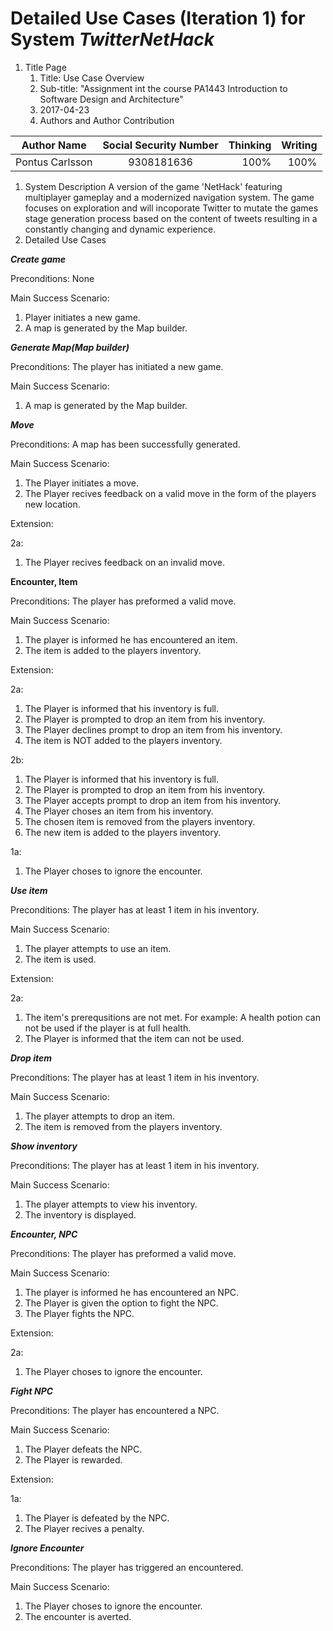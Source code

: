 # Detailed Use Cases (Iteration 1) for System _TwitterNetHack_
1. Title Page
    1. Title: Use Case Overview
    1. Sub-title: "Assignment int the course PA1443 Introduction to Software Design and Architecture"
    1. 2017-04-23
    1. Authors and Author Contribution

| Author Name   | Social Security Number| Thinking  |Writing  |
| ------------- |:-------------:| -----:|-----:|
| Pontus Carlsson  | 9308181636 | 100% |100% |

1. System Description
A version of the game 'NetHack' featuring multiplayer gameplay and a modernized navigation system. The game focuses on exploration and will incoporate Twitter to mutate the games stage generation process based on the content of tweets resulting in a constantly changing and  dynamic experience.
1. Detailed Use Cases

___Create game___

Preconditions: None

Main Success Scenario: 
  1. Player initiates a new game.
  1. A map is generated by the Map builder.
  
___Generate Map(Map builder)___

Preconditions: The player has initiated a new game. 

Main Success Scenario: 
  1. A map is generated by the Map builder.

___Move___

Preconditions: A map has been successfully generated. 

Main Success Scenario: 
  1. The Player initiates a move.
  1. The Player recives feedback on a valid move in the form of the players new location.

Extension:

2a:
1. The Player recives feedback on an invalid move.

__Encounter, Item__

Preconditions: The player has preformed a valid move.

Main Success Scenario: 
1. The player is informed he has encountered an item.
1. The item is added to the players inventory.

Extension:

2a:
1. The Player is informed that his inventory is full.
1. The Player is prompted to drop an item from his inventory.
1. The Player declines prompt to drop an item from his inventory.
1. The item is NOT added to the players inventory.

2b:
1. The Player is informed that his inventory is full.
1. The Player is prompted to drop an item from his inventory.
1. The Player accepts prompt to drop an item from his inventory.
1. The Player choses an item from his inventory.
1. The chosen item is removed from the players inventory.
1. The new item is added to the players inventory.

1a:
1. The Player choses to ignore the encounter.

___Use item___

Preconditions: The player has at least 1 item in his inventory.

Main Success Scenario: 
1. The player attempts to use an item.
1. The item is used.

Extension:

2a:
1. The item's prerequsitions are not met. For example: A health potion can not be used if the player is at full health.
1. The Player is informed that the item can not be used.

___Drop item___

Preconditions: The player has at least 1 item in his inventory.

Main Success Scenario: 
1. The player attempts to drop an item.
1. The item is removed from the players inventory.

___Show inventory___

Preconditions: The player has at least 1 item in his inventory.

Main Success Scenario: 
1. The player attempts to view his inventory.
1. The inventory is displayed.

___Encounter, NPC___

Preconditions: The player has preformed a valid move.

Main Success Scenario: 
1. The player is informed he has encountered an NPC.
1. The Player is given the option to fight the NPC.
1. The Player fights the NPC.

Extension:

2a:
1. The Player choses to ignore the encounter.

___Fight NPC___

Preconditions: The player has encountered a NPC.

Main Success Scenario: 
1. The Player defeats the NPC.
1. The Player is rewarded.

Extension:

1a:
1. The Player is defeated by the NPC.
1. The Player recives a penalty.

___Ignore Encounter___

Preconditions: The player has triggered an encountered.

Main Success Scenario: 
1. The Player choses to ignore the encounter.
1. The encounter is averted.
